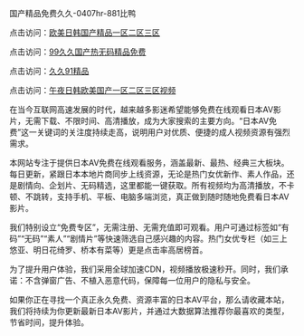国产精品免费久久-0407hr-881比鸭


点击访问：<a href="https://rtj-3zo.pages.dev/">欧美日韩国产精品一区二区三区</a>

点击访问：<a href="https://gfd-5xg.pages.dev/">99久久国产热无码精品免费</a>

点击访问：<a href="https://bsdf-5f5.pages.dev/">久久91精品</a>

点击访问：<a href="https://fdhf-454.pages.dev/">午夜日韩欧美国产一区二区三区视频</a>


在当今互联网高速发展的时代，越来越多影迷希望能够免费在线观看日本AV影片，无需下载、不限时间、高清播放，成为大家搜索的主要方向。“日本AV免费”这一关键词的关注度持续走高，说明用户对优质、便捷的成人视频资源有强烈需求。

本网站专注于提供日本AV免费在线观看服务，涵盖最新、最热、经典三大板块。每日更新，紧跟日本本地片商同步上线资源，无论是热门女优新作、素人作品，还是剧情向、企划片、无码精选，这里都能一键获取。所有视频均为高清播放，不卡顿、不跳转，支持手机、平板、电脑多端浏览，真正做到随时随地免费看日本AV影片。

我们特别设立“免费专区”，无需注册、无需充值即可观看。用户可通过标签如“有码”“无码”“素人”“剧情片”等快速筛选自己感兴趣的内容。热门女优专栏（如三上悠亚、明日花绮罗、桥本有菜等）更是点击率高居榜首。

为了提升用户体验，我们采用全球加速CDN，视频播放极速秒开。同时，我们承诺：不含弹窗广告、不植入恶意代码，保障每一位用户的隐私与安全。

如果你正在寻找一个真正永久免费、资源丰富的日本AV平台，那么请收藏本站，我们将持续为你更新最新日本AV影片，并通过大数据算法推荐你最喜欢的类型，节省时间，提升体验。


<span style="display:none;">[Canonical link]( https://github.com/vl20250704/758287 ）</span>
